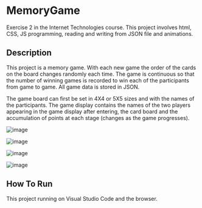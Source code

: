 # MemoryGame
Exercise 2 in the Internet Technologies course.
This project involves html, CSS, JS programming, reading and writing from JSON file and animations.

## Description

This project is a memory game.
With each new game the order of the cards on the board changes randomly each time.
The game is continuous so that the number of winning games is recorded to win each of the participants from game to game.
All game data is stored in JSON.

The game board can first be set in 4X4 or 5X5 sizes and with the names of the participants.
The game display contains the names of the two players appearing in the game display after entering, the card board and the accumulation of points at each stage (changes as the game progresses).

![image](https://user-images.githubusercontent.com/74857750/149576016-da934014-8157-4ffb-830e-91997e9a834c.png)

![image](https://user-images.githubusercontent.com/74857750/149576125-1bcdfd61-95a0-4bc2-bb06-f2da48f79a1a.png)

![image](https://user-images.githubusercontent.com/74857750/149576207-6695b839-1c35-4f00-9425-ec5d6f8fb0e2.png)

![image](https://user-images.githubusercontent.com/74857750/149576284-86adb875-c5df-4824-8b0c-fbed7d00a109.png)

## How To Run
This project running on Visual Studio Code and the browser. 
